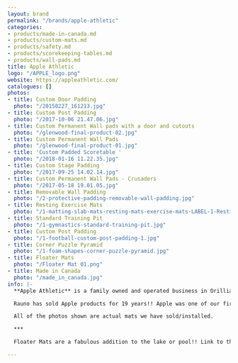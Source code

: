 ```yaml
---
layout: brand
permalink: "/brands/apple-athletic"
categories:
- products/made-in-canada.md
- products/custom-mats.md
- products/safety.md
- products/scorekeeping-tables.md
- products/wall-pads.md
title: Apple Athletic
logo: "/APPLE_logo.png"
website: https://appleathletic.com/
catalogues: []
photos:
- title: Custom Door Padding
  photo: "/20150227_161213.jpg"
- title: Custom Post Padding
  photo: "/2017-10-06 21.47.06.jpg"
- title: Custom Permanent Wall pads with a door and cutouts
  photo: "/glenwood-final-product-02.jpg"
- title: Custom Permanent Wall Pads
  photo: "/glenwood-final-product-01.jpg"
- title: 'Custom Padded Scoretable '
  photo: "/2018-01-16 11.22.35.jpg"
- title: Custom Stage Padding
  photo: "/2017-09-25 14.02.14.jpg"
- title: Custom Permanent Wall Pads - Crusaders
  photo: "/2017-05-18 19.01.05.jpg"
- title: Removable Wall Padding
  photo: "/2-protective-padding-removable-wall-padding.jpg"
- title: Resting Exercise Mats
  photo: "/1-matting-slab-mats-resting-mats-exercise-mats-LABEL-1-Resting-Mats-2.jpg"
- title: Standard Training Pit
  photo: "/1-gymnastics-standard-training-pit.jpg"
- title: Custom Post Padding
  photo: "/1-football-custom-post-padding-1.jpg"
- title: Corner Puzzle Pyramid
  photo: "/1-foam-shapes-corner-puzzle-pyramid.jpg"
- title: Floater Mats
  photo: "/Floater Mat 01.png"
- title: Made in Canada
  photo: "/made_in_canada.jpg"
info: |-
  **Apple Athletic** is a family owned and operated business in Orillia, Ontario. Finding their roots in 1995, they manufacturer super high quality mats of all sorts. The digital printing is also outstanding.

  Rauno has sold Apple products for 19 years!! Apple was one of our first partners when we started Baltic Athletics.

  All of the photos shown are actual mats we have sold/installed.

  ***

  Floater Mats are a fabulous addition to the lake or pool!! Link to the [Floater Mat website. ](https://floatermat.com/)

---
```

